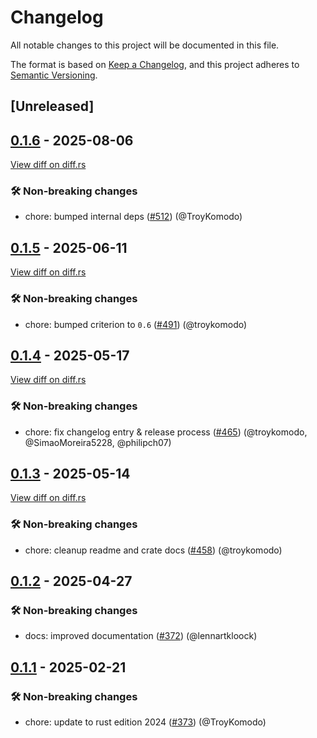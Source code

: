 # Changelog

<!--
This file is automatically generated by our release process.
DO NOT edit it directly.
If you want to add a change log entry for this package,
please create a new file in /changes.d/<pr-number>.toml
Refer to the [README.md](/changes.d/README.md) for more information.
-->

All notable changes to this project will be documented in this file.

The format is based on [Keep a Changelog](https://keepachangelog.com/en/1.0.0/),
and this project adheres to [Semantic Versioning](https://semver.org/spec/v2.0.0.html).

## [Unreleased]

## [0.1.6](https://github.com/ScuffleCloud/scuffle/releases/tag/scuffle-batching-v0.1.6) - 2025-08-06

[View diff on diff.rs](https://diff.rs/scuffle-batching/0.1.5/scuffle-batching/0.1.6/Cargo.toml)

### 🛠️ Non-breaking changes

- chore: bumped internal deps ([#512](https://github.com/scufflecloud/scuffle/pull/512)) (@TroyKomodo)

## [0.1.5](https://github.com/ScuffleCloud/scuffle/releases/tag/scuffle-batching-v0.1.5) - 2025-06-11

[View diff on diff.rs](https://diff.rs/scuffle-batching/0.1.4/scuffle-batching/0.1.5/Cargo.toml)

### 🛠️ Non-breaking changes

- chore: bumped criterion to `0.6` ([#491](https://github.com/scufflecloud/scuffle/pull/491)) (@troykomodo)

## [0.1.4](https://github.com/ScuffleCloud/scuffle/releases/tag/scuffle-batching-v0.1.4) - 2025-05-17

[View diff on diff.rs](https://diff.rs/scuffle-batching/0.1.3/scuffle-batching/0.1.4/Cargo.toml)

### 🛠️ Non-breaking changes

- chore: fix changelog entry & release process ([#465](https://github.com/scufflecloud/scuffle/pull/465)) (@troykomodo, @SimaoMoreira5228, @philipch07)

## [0.1.3](https://github.com/ScuffleCloud/scuffle/releases/tag/scuffle-batching-v0.1.3) - 2025-05-14

[View diff on diff.rs](https://diff.rs/scuffle-batching/0.1.2/scuffle-batching/0.1.3/Cargo.toml)

### 🛠️ Non-breaking changes

- chore: cleanup readme and crate docs ([#458](https://github.com/scufflecloud/scuffle/pull/458)) (@troykomodo)

## [0.1.2](https://github.com/ScuffleCloud/scuffle/releases/tag/scuffle-batching-v0.1.2) - 2025-04-27

### 🛠️ Non-breaking changes

- docs: improved documentation ([#372](https://github.com/scufflecloud/scuffle/pull/372)) (@lennartkloock)

## [0.1.1](https://github.com/ScuffleCloud/scuffle/releases/tag/scuffle-batching-v0.1.1) - 2025-02-21

### 🛠️ Non-breaking changes

- chore: update to rust edition 2024 ([#373](https://github.com/scufflecloud/scuffle/pull/373)) (@TroyKomodo)
